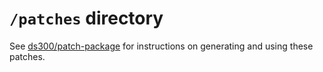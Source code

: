 # `/patches` directory

See [ds300/patch-package](https://github.com/ds300/patch-package) for instructions on generating and using these patches.
